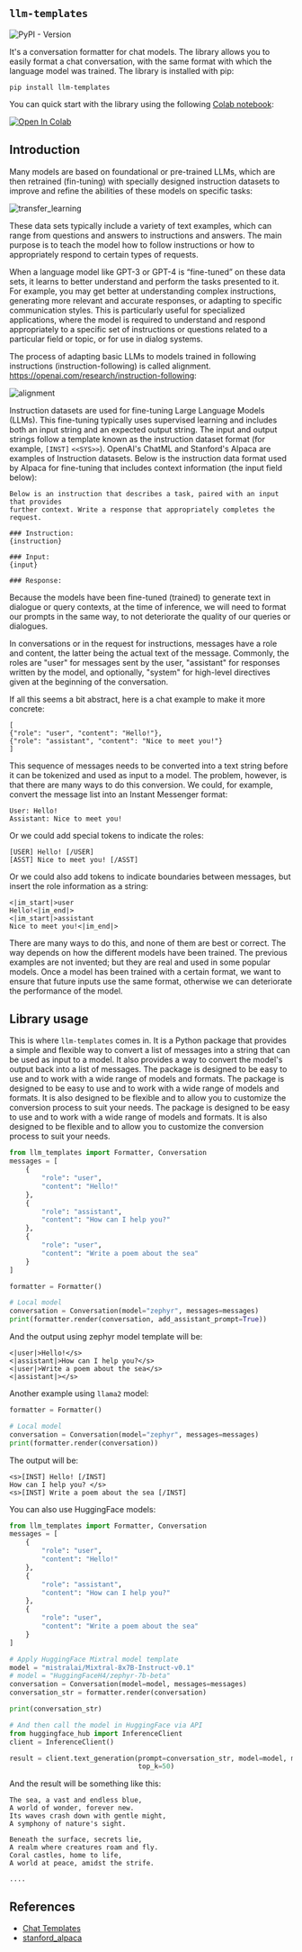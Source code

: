 ## `llm-templates`
![PyPI - Version](https://img.shields.io/pypi/v/llm-templates?color=%252334D058)

It's a conversation formatter for chat models. The library allows you to easily format a chat conversation, with the same format with which the language model was trained. The library is installed with pip:

```
pip install llm-templates
```

You can quick start with the library using the following [Colab notebook](https://colab.research.google.com/drive/187sA0rGwVLiP6A3IyvV0ICglsJQmvQa3#scrollTo=sUjN9PDx-dcp):

[![Open In Colab](https://colab.research.google.com/assets/colab-badge.svg)](https://colab.research.google.com/drive/187sA0rGwVLiP6A3IyvV0ICglsJQmvQa3#scrollTo=sUjN9PDx-dcp)

## Introduction

Many models are based on foundational or pre-trained LLMs, which are then retrained (fin-tuning) with specially designed instruction datasets to improve and refine the abilities of these models on specific tasks:

![transfer_learning](images/transfer_learning.png)

These data sets typically include a variety of text examples, which can range from questions and answers to instructions and answers. The main purpose is to teach the model how to follow instructions or how to appropriately respond to certain types of requests.

When a language model like GPT-3 or GPT-4 is “fine-tuned” on these data sets, it learns to better understand and perform the tasks presented to it. For example, you may get better at understanding complex instructions, generating more relevant and accurate responses, or adapting to specific communication styles. This is particularly useful for specialized applications, where the model is required to understand and respond appropriately to a specific set of instructions or questions related to a particular field or topic, or for use in dialog systems.

The process of adapting basic LLMs to models trained in following instructions (instruction-following) is called alignment. https://openai.com/research/instruction-following:

![alignment](images/alignment.png)

Instruction datasets are used for fine-tuning Large Language Models (LLMs). This fine-tuning typically uses supervised learning and includes both an input string and an expected output string. The input and output strings follow a template known as the instruction dataset format (for example, `[INST]` `<<SYS>>`). OpenAI's ChatML and Stanford's Alpaca are examples of Instruction datasets. Below is the instruction data format used by Alpaca for fine-tuning that includes context information (the input field below):

```
Below is an instruction that describes a task, paired with an input that provides 
further context. Write a response that appropriately completes the request.

### Instruction:
{instruction}

### Input:
{input}

### Response:
```

Because the models have been fine-tuned (trained) to generate text in dialogue or query contexts, at the time of inference, we will need to format our prompts in the same way, to not deteriorate the quality of our queries or dialogues.

In conversations or in the request for instructions, messages have a role and content, the latter being the actual text of the message. Commonly, the roles are "user" for messages sent by the user, "assistant" for responses written by the model, and optionally, "system" for high-level directives given at the beginning of the conversation.

If all this seems a bit abstract, here is a chat example to make it more concrete:

```
[
{"role": "user", "content": "Hello!"},
{"role": "assistant", "content": "Nice to meet you!"}
]
```

This sequence of messages needs to be converted into a text string before it can be tokenized and used as input to a model. The problem, however, is that there are many ways to do this conversion. We could, for example, convert the message list into an Instant Messenger format:

```
User: Hello!
Assistant: Nice to meet you!
```

Or we could add special tokens to indicate the roles:

```
[USER] Hello! [/USER]
[ASST] Nice to meet you! [/ASST]
```

Or we could also add tokens to indicate boundaries between messages, but insert the role information as a string:

```
<|im_start|>user
Hello!<|im_end|>
<|im_start|>assistant
Nice to meet you!<|im_end|>
```

There are many ways to do this, and none of them are best or correct. The way depends on how the different models have been trained. The previous examples are not invented; but they are real and used in some popular models. Once a model has been trained with a certain format, we want to ensure that future inputs use the same format, otherwise we can deteriorate the performance of the model.

## Library usage

This is where `llm-templates` comes in. It is a Python package that provides a simple and flexible way to convert a list of messages into a string that can be used as input to a model. It also provides a way to convert the model's output back into a list of messages. The package is designed to be easy to use and to work with a wide range of models and formats. The package is designed to be easy to use and to work with a wide range of models and formats. It is also designed to be flexible and to allow you to customize the conversion process to suit your needs. The package is designed to be easy to use and to work with a wide range of models and formats. It is also designed to be flexible and to allow you to customize the conversion process to suit your needs.

```python
from llm_templates import Formatter, Conversation
messages = [
    {
        "role": "user",
        "content": "Hello!"
    },
    {
        "role": "assistant",
        "content": "How can I help you?"
    },
    {
        "role": "user",
        "content": "Write a poem about the sea"
    }
]

formatter = Formatter()

# Local model
conversation = Conversation(model="zephyr", messages=messages)
print(formatter.render(conversation, add_assistant_prompt=True))

```

And the output using zephyr model template will be:

``` 
<|user|>Hello!</s>
<|assistant|>How can I help you?</s>
<|user|>Write a poem about the sea</s>
<|assistant|></s>
```

Another example using `llama2` model:

```python
formatter = Formatter()

# Local model
conversation = Conversation(model="zephyr", messages=messages)
print(formatter.render(conversation))

```
The output will be:

```
<s>[INST] Hello! [/INST]
How can I help you? </s>
<s>[INST] Write a poem about the sea [/INST]

```

You can also use HuggingFace models:

```python
from llm_templates import Formatter, Conversation
messages = [
    {
        "role": "user",
        "content": "Hello!"
    },
    {
        "role": "assistant",
        "content": "How can I help you?"
    },
    {
        "role": "user",
        "content": "Write a poem about the sea"
    }
]

# Apply HuggingFace Mixtral model template
model = "mistralai/Mixtral-8x7B-Instruct-v0.1"
# model = "HuggingFaceH4/zephyr-7b-beta"
conversation = Conversation(model=model, messages=messages)
conversation_str = formatter.render(conversation)

print(conversation_str)

# And then call the model in HuggingFace via API
from huggingface_hub import InferenceClient
client = InferenceClient()

result = client.text_generation(prompt=conversation_str, model=model, max_new_tokens=768, temperature=0.7, top_p=0.9,
                                top_k=50)

```
And the result will be something like this:

```
The sea, a vast and endless blue,
A world of wonder, forever new.
Its waves crash down with gentle might,
A symphony of nature's sight.

Beneath the surface, secrets lie,
A realm where creatures roam and fly.
Coral castles, home to life,
A world at peace, amidst the strife.

....
```

## References

- [Chat Templates](https://huggingface.co/blog/chat-templates)
- [stanford_alpaca](https://github.com/tatsu-lab/stanford_alpaca#data-release)